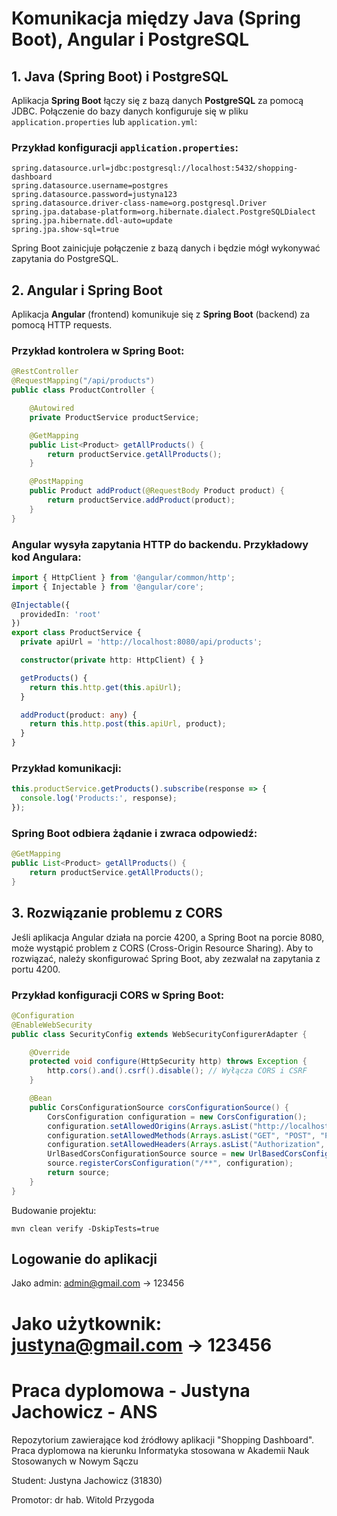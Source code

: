 # Komunikacja między Java (Spring Boot), Angular i PostgreSQL

## 1. Java (Spring Boot) i PostgreSQL

Aplikacja **Spring Boot** łączy się z bazą danych **PostgreSQL** za pomocą JDBC. Połączenie do bazy danych konfiguruje się w pliku `application.properties` lub `application.yml`:

### Przykład konfiguracji `application.properties`:
```properties
spring.datasource.url=jdbc:postgresql://localhost:5432/shopping-dashboard
spring.datasource.username=postgres
spring.datasource.password=justyna123
spring.datasource.driver-class-name=org.postgresql.Driver
spring.jpa.database-platform=org.hibernate.dialect.PostgreSQLDialect
spring.jpa.hibernate.ddl-auto=update
spring.jpa.show-sql=true
```

Spring Boot zainicjuje połączenie z bazą danych i będzie mógł wykonywać zapytania do PostgreSQL.

## 2. Angular i Spring Boot

Aplikacja **Angular** (frontend) komunikuje się z **Spring Boot** (backend) za pomocą HTTP requests.


### Przykład kontrolera w Spring Boot:
```java
@RestController
@RequestMapping("/api/products")
public class ProductController {

    @Autowired
    private ProductService productService;

    @GetMapping
    public List<Product> getAllProducts() {
        return productService.getAllProducts();
    }

    @PostMapping
    public Product addProduct(@RequestBody Product product) {
        return productService.addProduct(product);
    }
}
```

### Angular wysyła zapytania HTTP do backendu. Przykładowy kod Angulara:

```typescript
import { HttpClient } from '@angular/common/http';
import { Injectable } from '@angular/core';

@Injectable({
  providedIn: 'root'
})
export class ProductService {
  private apiUrl = 'http://localhost:8080/api/products';

  constructor(private http: HttpClient) { }

  getProducts() {
    return this.http.get(this.apiUrl);
  }

  addProduct(product: any) {
    return this.http.post(this.apiUrl, product);
  }
}
```

### Przykład komunikacji:

```typescript
this.productService.getProducts().subscribe(response => {
  console.log('Products:', response);
});
```

### Spring Boot odbiera żądanie i zwraca odpowiedź:

```java
@GetMapping
public List<Product> getAllProducts() {
    return productService.getAllProducts();
}
```

## 3. Rozwiązanie problemu z CORS

Jeśli aplikacja Angular działa na porcie 4200, a Spring Boot na porcie 8080, może wystąpić problem z CORS (Cross-Origin Resource Sharing). Aby to rozwiązać, należy skonfigurować Spring Boot, aby zezwalał na zapytania z portu 4200.

### Przykład konfiguracji CORS w Spring Boot:

```java
@Configuration
@EnableWebSecurity
public class SecurityConfig extends WebSecurityConfigurerAdapter {

    @Override
    protected void configure(HttpSecurity http) throws Exception {
        http.cors().and().csrf().disable(); // Wyłącza CORS i CSRF
    }

    @Bean
    public CorsConfigurationSource corsConfigurationSource() {
        CorsConfiguration configuration = new CorsConfiguration();
        configuration.setAllowedOrigins(Arrays.asList("http://localhost:4200"));
        configuration.setAllowedMethods(Arrays.asList("GET", "POST", "PUT", "DELETE"));
        configuration.setAllowedHeaders(Arrays.asList("Authorization", "Content-Type"));
        UrlBasedCorsConfigurationSource source = new UrlBasedCorsConfigurationSource();
        source.registerCorsConfiguration("/**", configuration);
        return source;
    }
}
```

Budowanie projektu:

`mvn clean verify -DskipTests=true`


## Logowanie do aplikacji

Jako admin: admin@gmail.com -> 123456

Jako użytkownik: justyna@gmail.com -> 123456
=======
# Praca dyplomowa - Justyna Jachowicz - ANS

Repozytorium zawierające kod źródłowy aplikacji "Shopping Dashboard".
Praca dyplomowa na kierunku Informatyka stosowana w Akademii Nauk Stosowanych w Nowym Sączu

Student: Justyna Jachowicz (31830)

Promotor: dr hab. Witold Przygoda